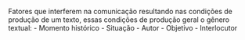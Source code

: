   Fatores que interferem na comunicação resultando nas condições de produção de um texto, essas condições de produção geral o gênero textual:
    - Momento histórico
    - Situação
    - Autor
    - Objetivo
    - Interlocutor

